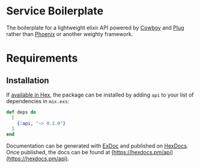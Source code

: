 # Service Boilerplate

The boilerplate for a lightweight elixir API powered by [Cowboy](https://github.com/ninenines/cowboy) and [Plug](https://github.com/elixir-plug/plug) rather than
[Phoenix](https://www.phoenixframework.org) or another weighty framework.

# Requirements

## Installation

If [available in Hex](https://hex.pm/docs/publish), the package can be installed
by adding `api` to your list of dependencies in `mix.exs`:

```elixir
def deps do
  [
    {:api, "~> 0.1.0"}
  ]
end
```

Documentation can be generated with [ExDoc](https://github.com/elixir-lang/ex_doc)
and published on [HexDocs](https://hexdocs.pm). Once published, the docs can
be found at [https://hexdocs.pm/api](https://hexdocs.pm/api).
